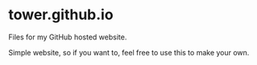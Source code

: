 # tower.github.io
Files for my GitHub hosted website.

Simple website, so if you want to, feel free to use this to make your own.
